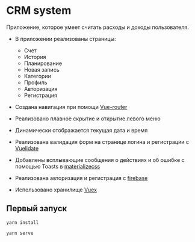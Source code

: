 # CRM system

Приложение, которое умеет считать расходы и доходы пользователя.

- В приложении реализованы страницы:

  - Счет
  - История
  - Планирование
  - Новая запись
  - Категории
  - Профиль
  - Авторизация
  - Регистрация

- Создана навигация при помощи [Vue-router](https://router.vuejs.org/)
- Реализовано плавное скрытие и открытие левого меню
- Динамически отображается текущая дата и время
- Реализована валидация форм на странице логина и регистрации с [Vuelidate](https://vuelidate-next.netlify.app/)
- Добавлены всплывающие сообщения о действиях и об ошибке с помощью Toasts в [materializecss](https://materializecss.com/)
- Реализована авторизация и регистрация с [firebase](https://firebase.google.com/)
- Использовано хранилище [Vuex](https://vuex.vuejs.org/)

## Первый запуск

```
yarn install
```

```
yarn serve
```
